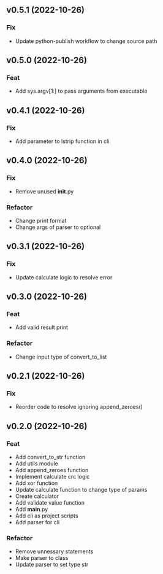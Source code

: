 ## v0.5.1 (2022-10-26)

### Fix

- Update python-publish workflow to change source path

## v0.5.0 (2022-10-26)

### Feat

- Add sys.argv[1:] to pass arguments from executable

## v0.4.1 (2022-10-26)

### Fix

- Add parameter to lstrip function in cli

## v0.4.0 (2022-10-26)

### Fix

- Remove unused __init__.py

### Refactor

- Change print format
- Change args of parser to optional

## v0.3.1 (2022-10-26)

### Fix

- Update calculate logic to resolve error

## v0.3.0 (2022-10-26)

### Feat

- Add valid result print

### Refactor

- Change input type of convert_to_list

## v0.2.1 (2022-10-26)

### Fix

- Reorder code to resolve ignoring append_zeroes()

## v0.2.0 (2022-10-26)

### Feat

- Add convert_to_str function
- Add utils module
- Add append_zeroes function
- Implement calculate crc logic
- Add xor function
- Update calculate function to change type of params
- Create calculator
- Add validate value function
- Add __main__.py
- Add cli as project scripts
- Add parser for cli

### Refactor

- Remove unnessary statements
- Make parser to class
- Update parser to set type str
